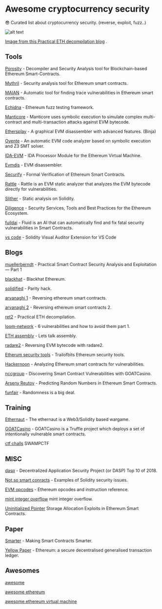 # Awesome cryptocurrency security
😎 Curated list about cryptocurrency security. (reverse, exploit, fuzz..)

![alt text](https://blog.ret2.io/assets/img/evm_bytecode.png)

[Image from this Practical ETH decompilation blog](https://blog.ret2.io/2018/05/16/practical-eth-decompilation/) .

## Tools

[Porosity](https://github.com/comaeio/porosity) - Decompiler and Security Analysis tool for Blockchain-based Ethereum Smart-Contracts.

[Mythril](https://github.com/ConsenSys/mythril) - Security analysis tool for Ethereum smart contracts.

[MAIAN](https://github.com/MAIAN-tool/MAIAN) - Automatic tool for finding trace vulnerabilities in Ethereum smart contracts.

[Echidna](https://github.com/trailofbits/echidna) - Ethereum fuzz testing framework.

[Manticore](https://github.com/trailofbits/manticore) - Manticore uses symbolic execution to simulate complex multi-contract and multi-transaction attacks against EVM bytecode.

[Ethersplay](https://github.com/trailofbits/ethersplay) - A graphical EVM disassembler with advanced features. (Binja)

[Oyente](https://github.com/melonproject/oyente) - An automatic EVM code analyzer based on symbolic execution and Z3 SMT solver.

[IDA-EVM](https://github.com/trailofbits/ida-evm) - IDA Processor Module for the Ethereum Virtual Machine.

[Evmdis](https://github.com/arachnid/evmdis) - EVM disassembler.

[Securify](https://securify.ch/) - Formal Verification of Ethereum Smart Contracts.

[Rattle](https://trailofbits.wufoo.com/forms/m1qfujq31qyj9ee/) - Rattle is an EVM static analyzer that analyzes the EVM bytecode directly for vulnerabilities.

[Slither](https://github.com/trailofbits/slither) - Static analysis on Solidity.

[Diligence](https://consensys.net/diligence/) - Security Services, Tools and Best Practices for the Ethereum Ecosystem.

[fuildai](https://fluidai.co/) - Fluid is an AI that can automatically find and fix fatal security vulnerabilities in Smart Contracts.

[vs code](https://diligence.consensys.net/blog/2019/10/solidity-visual-auditor-extension-for-vs-code/) - Solidity Visual Auditor Extension for VS Code

## Blogs

[muellerberndt](https://medium.com/@muellerberndt/practical-smart-contract-security-analysis-and-exploitation-part-1-6c2f2320b0c) - Practical Smart Contract Security Analysis and Exploitation— Part 1

[blackhat](https://cansecwest.com/slides/2018/Blackhat%20Ethereum%20%20Ryan%20Stortz%20and%20Jay%20Little,%20Trail%20of%20Bits,%20Inc.pdf) - Blackhat Ethereum.

[solidified](https://medium.com/solidified/parity-hack-how-it-happened-and-its-aftermath-9bffb2105c0) - Parity hack.

[arvanaghi 1](https://arvanaghi.com/blog/reversing-ethereum-smart-contracts/) - Reversing ethereum smart contracts.

[arvanaghi 2](https://arvanaghi.com/blog/reversing-ethereum-smart-contracts-pt2/) - Reversing ethereum smart contracts 2.

[ret2](https://blog.ret2.io/2018/05/16/practical-eth-decompilation/) - Practical ETH decompilation.

[loom-network](https://medium.com/loom-network/how-to-secure-your-smart-contracts-6-solidity-vulnerabilities-and-how-to-avoid-them-part-1-c33048d4d17d) - 6 vulnerabilities and how to avoid them part 1.

[ETH assembly](https://medium.com/@xJonathan/reverse-engineering-ethereum-smart-contract-lets-talk-assembly-10c38b8e3c2) - Lets talk assembly.

[radare2](https://blog.positive.com/reversing-evm-bytecode-with-radare2-ab77247e5e53) - Reversing EVM bytecode with radare2.

[Etherum security tools](https://blog.trailofbits.com/2018/03/23/use-our-suite-of-ethereum-security-tools/) - Trailofbits Ethereum security tools.

[Hackernoon](https://hackernoon.com/scanning-ethereum-smart-contracts-for-vulnerabilities-b5caefd995df) - Analyzing Ethereum smart contracts for vulnerabilities.

[nccgroup](https://www.nccgroup.trust/us/our-research/discovering-smart-contract-vulnerabilities-with-goatcasino/?style=Cyber+Security) - Discovering Smart Contract Vulnerabilities with GOATCasino.

[Arseny Reutov](https://blog.positive.com/predicting-random-numbers-in-ethereum-smart-contracts-e5358c6b8620) - Predicting Random Numbers in Ethereum Smart Contracts.

[funfair](https://funfair.io/randomness-is-a-big-deal/) - Randomness is a big deal.

## Training

[Ethernaut](https://ethernaut.zeppelin.solutions/level/0x6545df87f57d21cb096a0bfcc53a70464d062512) - The ethernaut is a Web3/Solidity based wargame.

[GOATCasino](https://github.com/nccgroup/GOATCasino) - GOATCasino is a Truffle project which deploys a set of intentionally vulnerable smart contracts.

[ctf challs](https://eth.swampctf.com/) SWAMPCTF

## MISC

[dasp](http://dasp.co/) - Decentralized Application Security Project (or DASP) Top 10 of 2018.

[Not so smart conracts](https://github.com/trailofbits/not-so-smart-contracts) - Examples of Solidity security issues.

[EVM opcodes](https://github.com/trailofbits/evm-opcodes) - Ethereum opcodes and instruction reference.

[mint integer overflow](https://github.com/BlockChainsSecurity/EtherTokens/blob/master/GEMCHAIN/mint%20integer%20overflow.md) mint integer overflow.

[Uninitialized Pointer](https://medium.com/cryptronics/storage-allocation-exploits-in-ethereum-smart-contracts-16c2aa312743) Storage Allocation Exploits in Ethereum Smart Contracts.

## Paper

[Smarter](https://eprint.iacr.org/2016/633.pdf) - Making Smart Contracts Smarter.

[Yellow Paper](https://ethereum.github.io/yellowpaper/paper.pdf) - Ethereum: a secure decentralised generalised transaction ledger. 

## Awesomes

[awesome](https://github.com/sindresorhus/awesome)

[awesome ethereum](https://github.com/btomashvili/awesome-ethereum)

[awesome ethereum virtual  machine](https://github.com/pirapira/awesome-ethereum-virtual-machine)
